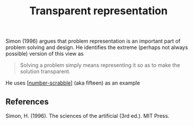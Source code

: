 ﻿---
backlinks:
- title: Representations
  url: /memex/sense/Representations/representations.html
- title: The fundamental challenge to teaching
  url: /memex/sense/Teaching/fundamental-teaching-challenge.html
title: Transparent representation
---
Simon (1996) argues that problem representation is an important part of problem solving and design. He identifies the extreme (perhaps not always possible) version of this view as 

> Solving a problem simply means representing it so as to make the solution transparent.

He uses [[number-scrabble]] (aka fifteen) as an example

## References

Simon, H. (1996). The sciences of the artificial (3rd ed.). MIT Press.

[//begin]: # "Autogenerated link references for markdown compatibility"
[number-scrabble]: number-scrabble "Number scrabble (aka Fifteen)"
[//end]: # "Autogenerated link references"